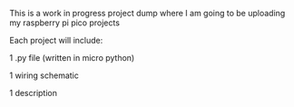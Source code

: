 This is a work in progress project dump where I am going to be uploading my raspberry pi pico projects

Each project will include:


  1 .py file (written in micro python)

  
  1 wiring schematic

  
  1 description
  
